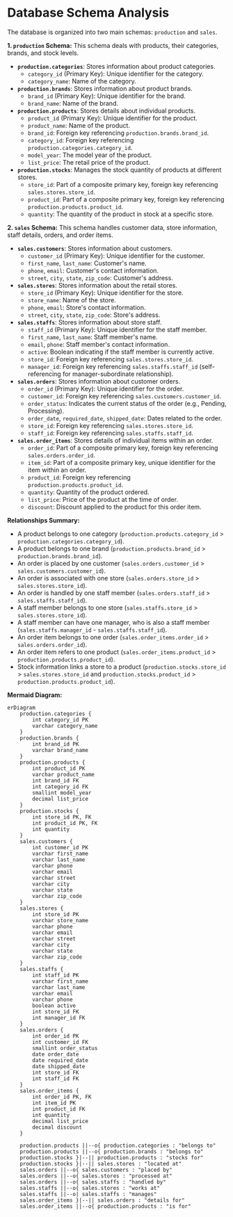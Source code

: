 # Database Schema Analysis

The database is organized into two main schemas: `production` and `sales`.

**1. `production` Schema:** This schema deals with products, their categories, brands, and stock levels.

*   **`production.categories`**: Stores information about product categories.
    *   `category_id` (Primary Key): Unique identifier for the category.
    *   `category_name`: Name of the category.
*   **`production.brands`**: Stores information about product brands.
    *   `brand_id` (Primary Key): Unique identifier for the brand.
    *   `brand_name`: Name of the brand.
*   **`production.products`**: Stores details about individual products.
    *   `product_id` (Primary Key): Unique identifier for the product.
    *   `product_name`: Name of the product.
    *   `brand_id`: Foreign key referencing `production.brands.brand_id`.
    *   `category_id`: Foreign key referencing `production.categories.category_id`.
    *   `model_year`: The model year of the product.
    *   `list_price`: The retail price of the product.
*   **`production.stocks`**: Manages the stock quantity of products at different stores.
    *   `store_id`: Part of a composite primary key, foreign key referencing `sales.stores.store_id`.
    *   `product_id`: Part of a composite primary key, foreign key referencing `production.products.product_id`.
    *   `quantity`: The quantity of the product in stock at a specific store.

**2. `sales` Schema:** This schema handles customer data, store information, staff details, orders, and order items.

*   **`sales.customers`**: Stores information about customers.
    *   `customer_id` (Primary Key): Unique identifier for the customer.
    *   `first_name`, `last_name`: Customer's name.
    *   `phone`, `email`: Customer's contact information.
    *   `street`, `city`, `state`, `zip_code`: Customer's address.
*   **`sales.stores`**: Stores information about the retail stores.
    *   `store_id` (Primary Key): Unique identifier for the store.
    *   `store_name`: Name of the store.
    *   `phone`, `email`: Store's contact information.
    *   `street`, `city`, `state`, `zip_code`: Store's address.
*   **`sales.staffs`**: Stores information about store staff.
    *   `staff_id` (Primary Key): Unique identifier for the staff member.
    *   `first_name`, `last_name`: Staff member's name.
    *   `email`, `phone`: Staff member's contact information.
    *   `active`: Boolean indicating if the staff member is currently active.
    *   `store_id`: Foreign key referencing `sales.stores.store_id`.
    *   `manager_id`: Foreign key referencing `sales.staffs.staff_id` (self-referencing for manager-subordinate relationship).
*   **`sales.orders`**: Stores information about customer orders.
    *   `order_id` (Primary Key): Unique identifier for the order.
    *   `customer_id`: Foreign key referencing `sales.customers.customer_id`.
    *   `order_status`: Indicates the current status of the order (e.g., Pending, Processing).
    *   `order_date`, `required_date`, `shipped_date`: Dates related to the order.
    *   `store_id`: Foreign key referencing `sales.stores.store_id`.
    *   `staff_id`: Foreign key referencing `sales.staffs.staff_id`.
*   **`sales.order_items`**: Stores details of individual items within an order.
    *   `order_id`: Part of a composite primary key, foreign key referencing `sales.orders.order_id`.
    *   `item_id`: Part of a composite primary key, unique identifier for the item within an order.
    *   `product_id`: Foreign key referencing `production.products.product_id`.
    *   `quantity`: Quantity of the product ordered.
    *   `list_price`: Price of the product at the time of order.
    *   `discount`: Discount applied to the product for this order item.

**Relationships Summary:**

*   A product belongs to one category (`production.products.category_id` > `production.categories.category_id`).
*   A product belongs to one brand (`production.products.brand_id` > `production.brands.brand_id`).
*   An order is placed by one customer (`sales.orders.customer_id` > `sales.customers.customer_id`).
*   An order is associated with one store (`sales.orders.store_id` > `sales.stores.store_id`).
*   An order is handled by one staff member (`sales.orders.staff_id` > `sales.staffs.staff_id`).
*   A staff member belongs to one store (`sales.staffs.store_id` > `sales.stores.store_id`).
*   A staff member can have one manager, who is also a staff member (`sales.staffs.manager_id` - `sales.staffs.staff_id`).
*   An order item belongs to one order (`sales.order_items.order_id` > `sales.orders.order_id`).
*   An order item refers to one product (`sales.order_items.product_id` > `production.products.product_id`).
*   Stock information links a store to a product (`production.stocks.store_id` > `sales.stores.store_id` and `production.stocks.product_id` > `production.products.product_id`).

**Mermaid Diagram:**

```mermaid
erDiagram
    production.categories {
        int category_id PK
        varchar category_name
    }
    production.brands {
        int brand_id PK
        varchar brand_name
    }
    production.products {
        int product_id PK
        varchar product_name
        int brand_id FK
        int category_id FK
        smallint model_year
        decimal list_price
    }
    production.stocks {
        int store_id PK, FK
        int product_id PK, FK
        int quantity
    }
    sales.customers {
        int customer_id PK
        varchar first_name
        varchar last_name
        varchar phone
        varchar email
        varchar street
        varchar city
        varchar state
        varchar zip_code
    }
    sales.stores {
        int store_id PK
        varchar store_name
        varchar phone
        varchar email
        varchar street
        varchar city
        varchar state
        varchar zip_code
    }
    sales.staffs {
        int staff_id PK
        varchar first_name
        varchar last_name
        varchar email
        varchar phone
        boolean active
        int store_id FK
        int manager_id FK
    }
    sales.orders {
        int order_id PK
        int customer_id FK
        smallint order_status
        date order_date
        date required_date
        date shipped_date
        int store_id FK
        int staff_id FK
    }
    sales.order_items {
        int order_id PK, FK
        int item_id PK
        int product_id FK
        int quantity
        decimal list_price
        decimal discount
    }

    production.products ||--o{ production.categories : "belongs to"
    production.products ||--o{ production.brands : "belongs to"
    production.stocks }|--|| production.products : "stocks for"
    production.stocks }|--|| sales.stores : "located at"
    sales.orders ||--o{ sales.customers : "placed by"
    sales.orders ||--o{ sales.stores : "processed at"
    sales.orders ||--o{ sales.staffs : "handled by"
    sales.staffs ||--o{ sales.stores : "works at"
    sales.staffs ||--o| sales.staffs : "manages"
    sales.order_items }|--|| sales.orders : "details for"
    sales.order_items ||--o{ production.products : "is for"